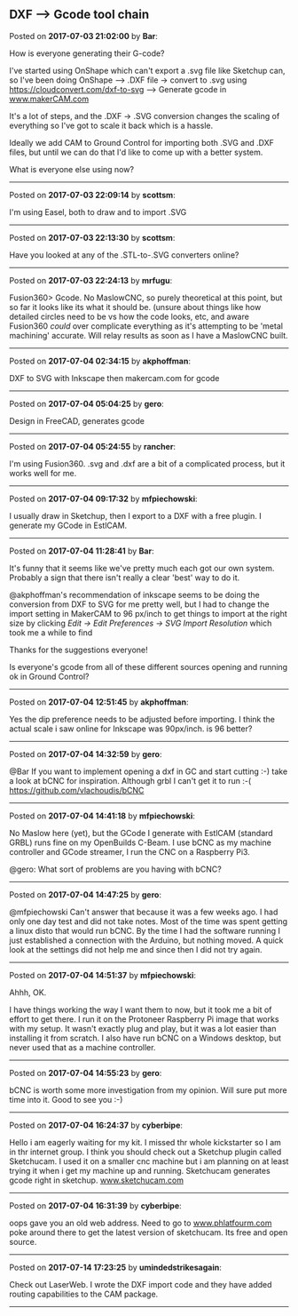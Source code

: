 ## DXF --> Gcode tool chain
Posted on **2017-07-03 21:02:00** by **Bar**:

How is everyone generating their G-code?

I've started using OnShape which can't export a .svg file like Sketchup can, so I've been doing OnShape --> .DXF file -> convert to .svg using https://cloudconvert.com/dxf-to-svg --> Generate gcode in www.makerCAM.com

It's a lot of steps, and the .DXF -> .SVG conversion changes the scaling of everything so I've got to scale it back which is a hassle.

Ideally we add CAM to Ground Control for importing both .SVG and .DXF files, but until we can do that I'd like to come up with a better system. 

What is everyone else using now?

---

Posted on **2017-07-03 22:09:14** by **scottsm**:

I'm using Easel, both to draw and to import .SVG

---

Posted on **2017-07-03 22:13:30** by **scottsm**:

Have you looked at any of the .STL-to-.SVG converters online?

---

Posted on **2017-07-03 22:24:13** by **mrfugu**:

Fusion360> Gcode. No MaslowCNC, so purely theoretical at this point, but so far it looks like its what it should be. (unsure about things like how detailed circles need to be vs how the code looks, etc, and aware Fusion360 *could* over complicate everything as it's attempting to be 'metal machining' accurate. Will relay results as soon as I have a MaslowCNC built.

---

Posted on **2017-07-04 02:34:15** by **akphoffman**:

DXF to SVG with Inkscape then makercam.com for gcode

---

Posted on **2017-07-04 05:04:25** by **gero**:

Design in FreeCAD, generates gcode

---

Posted on **2017-07-04 05:24:55** by **rancher**:

I'm using Fusion360.  .svg and .dxf are a bit of a complicated process, but it works well for me.

---

Posted on **2017-07-04 09:17:32** by **mfpiechowski**:

I usually draw in Sketchup, then I export to a DXF with a free plugin. I generate my GCode in EstlCAM.

---

Posted on **2017-07-04 11:28:41** by **Bar**:

It's funny that it seems like we've pretty much each got our own system. Probably a sign that there isn't really a clear 'best' way to do it.

@akphoffman's recommendation of inkscape seems to be doing the conversion from DXF to SVG for me pretty well, but I had to change the import setting in MakerCAM to 96 px/inch to get things to import at the right size by clicking *Edit -> Edit Preferences -> SVG Import Resolution* which took me a while to find 

Thanks for the suggestions everyone!

Is everyone's gcode from all of these different sources opening and running ok in Ground Control?

---

Posted on **2017-07-04 12:51:45** by **akphoffman**:

Yes the dip preference needs to be adjusted before importing.  I think the actual scale i saw online for Inkscape was 90px/inch.  is 96 better?

---

Posted on **2017-07-04 14:32:59** by **gero**:

@Bar If you want to implement opening a dxf in GC and start cutting :-) take a look at bCNC for inspiration. Although grbl I can't get it to run :-(
https://github.com/vlachoudis/bCNC

---

Posted on **2017-07-04 14:41:18** by **mfpiechowski**:

No Maslow here (yet), but the GCode I generate with EstlCAM (standard GRBL) runs fine on my OpenBuilds C-Beam. I use bCNC as my machine controller and GCode streamer, I run the CNC on a Raspberry Pi3. 

@gero:   What sort of problems are you having with bCNC?

---

Posted on **2017-07-04 14:47:25** by **gero**:

@mfpiechowski Can't answer that because it was a few weeks ago. I had only one day test and did not take notes. Most of the time was spent getting a linux disto that would run bCNC. By the time I had the software running I just established a connection with the Arduino, but nothing moved. A quick look at the settings did not help me and since then I did not try again.

---

Posted on **2017-07-04 14:51:37** by **mfpiechowski**:

Ahhh, OK. 

I have things working the way I want them to now, but it took me a bit of effort to get there. I run it on the Protoneer Raspberry Pi image that works with my setup. It wasn't exactly plug and play, but it was a lot easier than installing it from scratch. I also have run bCNC on a Windows desktop, but never used that as a machine controller.

---

Posted on **2017-07-04 14:55:23** by **gero**:

bCNC is worth some more investigation from my opinion. Will sure put more time into it. Good to see you :-)

---

Posted on **2017-07-04 16:24:37** by **cyberbipe**:

Hello i am eagerly waiting for my kit. I missed thr whole kickstarter so I am in thr internet group. I think you should check out a Sketchup plugin called Sketchucam. I used it on a smaller cnc machine but i am planning on at least trying it when i get my machine up and running. Sketchucam generates gcode right in sketchup.
www.sketchucam.com

---

Posted on **2017-07-04 16:31:39** by **cyberbipe**:

oops gave you an old web address. Need to go to 
www.phlatfourm.com
poke around there to get the latest version of sketchucam. Its free and open source.

---

Posted on **2017-07-14 17:23:25** by **umindedstrikesagain**:

Check out LaserWeb. I wrote the DXF import code and they have added routing capabilities to the CAM package.

---

